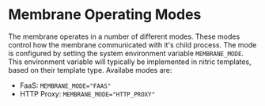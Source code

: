 # Membrane Operating Modes

The membrane operates in a number of different modes. These modes control how the membrane communicated with it's child process. The mode is configured by setting the system environment variable `MEMBRANE_MODE`. This environment variable will typically be implemented in nitric templates, based on their template type. Availabe modes are:

* FaaS: `MEMBRANE_MODE="FAAS"`
* HTTP Proxy: `MEMBRANE_MODE="HTTP_PROXY"`